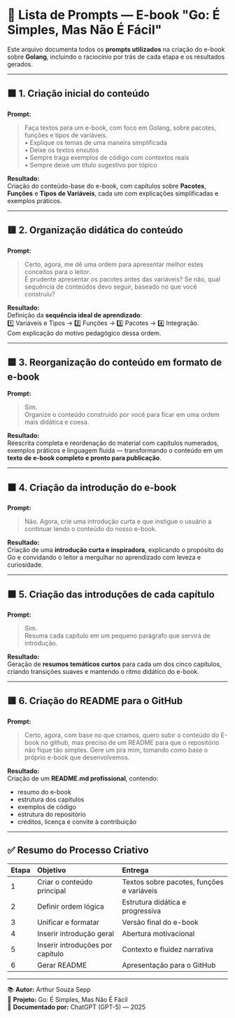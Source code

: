 # 🧾 Lista de Prompts — E-book "Go: É Simples, Mas Não É Fácil"

Este arquivo documenta todos os **prompts utilizados** na criação do e-book sobre **Golang**, incluindo o raciocínio por trás de cada etapa e os resultados gerados.

---

## 🟩 1. Criação inicial do conteúdo

**Prompt:**  
> Faça textos para um e-book, com foco em Golang, sobre pacotes, funções e tipos de variáveis.  
> • Explique os temas de uma maneira simplificada  
> • Deixe os textos enxutos  
> • Sempre traga exemplos de código com contextos reais  
> • Sempre deixe um título sugestivo por tópico  

**Resultado:**  
Criação do conteúdo-base do e-book, com capítulos sobre **Pacotes**, **Funções** e **Tipos de Variáveis**, cada um com explicações simplificadas e exemplos práticos.

---

## 🟨 2. Organização didática do conteúdo

**Prompt:**  
> Certo, agora, me dê uma ordem para apresentar melhor estes conceitos para o leitor.  
> É prudente apresentar os pacotes antes das variáveis? Se não, qual sequência de conteúdos devo seguir, baseado no que você construiu?

**Resultado:**  
Definição da **sequência ideal de aprendizado**:  
1️⃣ Variáveis e Tipos → 2️⃣ Funções → 3️⃣ Pacotes → 4️⃣ Integração.  
Com explicação do motivo pedagógico dessa ordem.

---

## 🟦 3. Reorganização do conteúdo em formato de e-book

**Prompt:**  
> Sim.  
> Organize o conteúdo construído por você para ficar em uma ordem mais didática e coesa.

**Resultado:**  
Reescrita completa e reordenação do material com capítulos numerados, exemplos práticos e linguagem fluida — transformando o conteúdo em um **texto de e-book completo e pronto para publicação**.

---

## 🟧 4. Criação da introdução do e-book

**Prompt:**  
> Não. Agora, crie uma introdução curta e que instigue o usuário a continuar lendo o conteúdo do nosso e-book.

**Resultado:**  
Criação de uma **introdução curta e inspiradora**, explicando o propósito do Go e convidando o leitor a mergulhar no aprendizado com leveza e curiosidade.

---

## 🟪 5. Criação das introduções de cada capítulo

**Prompt:**  
> Sim.  
> Resuma cada capítulo em um pequeno parágrafo que servirá de introdução.

**Resultado:**  
Geração de **resumos temáticos curtos** para cada um dos cinco capítulos, criando transições suaves e mantendo o ritmo didático do e-book.

---

## 🟥 6. Criação do README para o GitHub

**Prompt:**  
> Certo, agora, com base no que criamos, quero subir o conteúdo do E-book no github, mas preciso de um README para que o repositório não fique tão simples. Gere um pra mim, tomando como base o próprio e-book que desenvolvemos.

**Resultado:**  
Criação de um **README.md profissional**, contendo:  
- resumo do e-book  
- estrutura dos capítulos  
- exemplos de código  
- estrutura do repositório  
- créditos, licença e convite à contribuição

---

## ✅ Resumo do Processo Criativo

| Etapa | Objetivo | Entrega |
|:------|:----------|:---------|
| 1 | Criar o conteúdo principal | Textos sobre pacotes, funções e variáveis |
| 2 | Definir ordem lógica | Estrutura didática e progressiva |
| 3 | Unificar e formatar | Versão final do e-book |
| 4 | Inserir introdução geral | Abertura motivacional |
| 5 | Inserir introduções por capítulo | Contexto e fluidez narrativa |
| 6 | Gerar README | Apresentação para o GitHub |

---

📚 **Autor:** Arthur Souza Sepp  
🐹 **Projeto:** Go: É Simples, Mas Não É Fácil  
📅 **Documentado por:** ChatGPT (GPT-5) — 2025  
